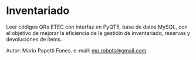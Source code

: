 # Inventariado
Leer códigos QRs ETEC con interfaz en PyQT5, base de datos MySQL, con el objetivo de mejorar la eficiencia de la gestióin de inventariado, reservas y devoluciones de ítems.

Autor: Mario Papetti Funes.
e-mail: mp.robots@gmail.com
